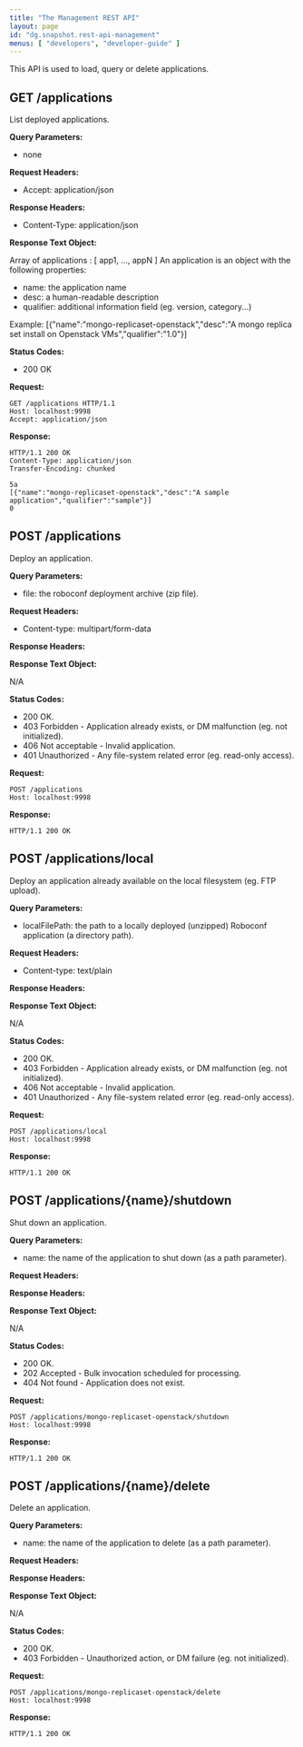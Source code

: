 ```yaml
---
title: "The Management REST API"
layout: page
id: "dg.snapshot.rest-api-management"
menus: [ "developers", "developer-guide" ]
---
```


This API is used to load, query or delete applications.

## GET /applications

List deployed applications.

**Query Parameters:**

- none

**Request Headers:**

- Accept: application/json

**Response Headers:**

- Content-Type: application/json

**Response Text Object:**

Array of applications : [ app1, ..., appN ]
An application is an object with the following properties:
- name: the application name
- desc: a human-readable description
- qualifier: additional information field (eg. version, category...)
 
Example:
[{"name":"mongo-replicaset-openstack","desc":"A mongo replica set install on Openstack VMs","qualifier":"1.0"}]


**Status Codes:**

- 200 OK

**Request:**

    GET /applications HTTP/1.1
    Host: localhost:9998
    Accept: application/json

**Response:**

    HTTP/1.1 200 OK
    Content-Type: application/json
    Transfer-Encoding: chunked

    5a
    [{"name":"mongo-replicaset-openstack","desc":"A sample application","qualifier":"sample"}]
    0

## POST /applications

Deploy an application.

**Query Parameters:**

- file: the roboconf deployment archive (zip file).

**Request Headers:**

- Content-type: multipart/form-data

**Response Headers:**

**Response Text Object:**

N/A

**Status Codes:**

- 200 OK.
- 403 Forbidden - Application already exists, or DM malfunction (eg. not initialized).
- 406 Not acceptable - Invalid application.
- 401 Unauthorized - Any file-system related error (eg. read-only access).

**Request:**

    POST /applications
    Host: localhost:9998

**Response:**

    HTTP/1.1 200 OK
    
## POST /applications/local

Deploy an application already available on the local filesystem (eg. FTP upload).

**Query Parameters:**

- localFilePath: the path to a locally deployed (unzipped) Roboconf application (a directory path).

**Request Headers:**

- Content-type: text/plain

**Response Headers:**

**Response Text Object:**

N/A

**Status Codes:**

- 200 OK.
- 403 Forbidden - Application already exists, or DM malfunction (eg. not initialized).
- 406 Not acceptable - Invalid application.
- 401 Unauthorized - Any file-system related error (eg. read-only access).

**Request:**

    POST /applications/local
    Host: localhost:9998

**Response:**

    HTTP/1.1 200 OK
    
## POST /applications/{name}/shutdown

Shut down an application.

**Query Parameters:**

- name: the name of the application to shut down (as a path parameter).

**Request Headers:**

**Response Headers:**

**Response Text Object:**

N/A

**Status Codes:**

- 200 OK.
- 202 Accepted - Bulk invocation scheduled for processing.
- 404 Not found - Application does not exist.

**Request:**

    POST /applications/mongo-replicaset-openstack/shutdown
    Host: localhost:9998

**Response:**

    HTTP/1.1 200 OK
    
## POST /applications/{name}/delete

Delete an application.

**Query Parameters:**

- name: the name of the application to delete (as a path parameter).

**Request Headers:**

**Response Headers:**

**Response Text Object:**

N/A

**Status Codes:**

- 200 OK.
- 403 Forbidden - Unauthorized action, or DM failure (eg. not initialized).

**Request:**

    POST /applications/mongo-replicaset-openstack/delete
    Host: localhost:9998

**Response:**

    HTTP/1.1 200 OK
    
